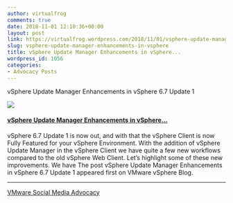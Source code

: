 ```yaml
---
author: virtualfrog
comments: true
date: 2018-11-01 12:10:36+00:00
layout: post
link: https://virtualfrog.wordpress.com/2018/11/01/vsphere-update-manager-enhancements-in-vsphere/
slug: vsphere-update-manager-enhancements-in-vsphere
title: vSphere Update Manager Enhancements in vSphere...
wordpress_id: 1056
categories:
- Advocacy Posts
---
```


vSphere Update Manager Enhancements in vSphere 6.7 Update 1

[![](https://d3utlhu53nfcwz.cloudfront.net/171901/cdnImage/article/fdcb7b4b-1783-480b-95c5-d4eb719bfaf6/?size=Box320)](http://bit.ly/2Oi2O91)

#### [vSphere Update Manager Enhancements in vSphere...](http://bit.ly/2Oi2O91)

vSphere 6.7 Update 1 is now out, and with that the vSphere Client is now Fully Featured for your vSphere Environment. With the addition of vSphere Update Manager in the vSphere Client we have quite a few new workflows compared to the old vSphere Web Client. Let’s highlight some of these new improvements. We have The post vSphere Update Manager Enhancements in vSphere 6.7 Update 1 appeared first on VMware vSphere Blog.

* * *

[VMware Social Media Advocacy](http://advocacy.vmware.com)
